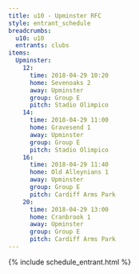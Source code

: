 ```yaml
---
title: u10 - Upminster RFC
style: entrant_schedule
breadcrumbs:
  u10: u10
  entrants: clubs
items:
  Upminster:
    12:
      time: 2018-04-29 10:20
      home: Sevenoaks 2
      away: Upminster
      group: Group E
      pitch: Stadio Olimpico
    14:
      time: 2018-04-29 11:00
      home: Gravesend 1
      away: Upminster
      group: Group E
      pitch: Stadio Olimpico
    16:
      time: 2018-04-29 11:40
      home: Old Alleynians 1
      away: Upminster
      group: Group E
      pitch: Cardiff Arms Park
    20:
      time: 2018-04-29 13:00
      home: Cranbrook 1
      away: Upminster
      group: Group E
      pitch: Cardiff Arms Park
---
```


{% include schedule_entrant.html %}
